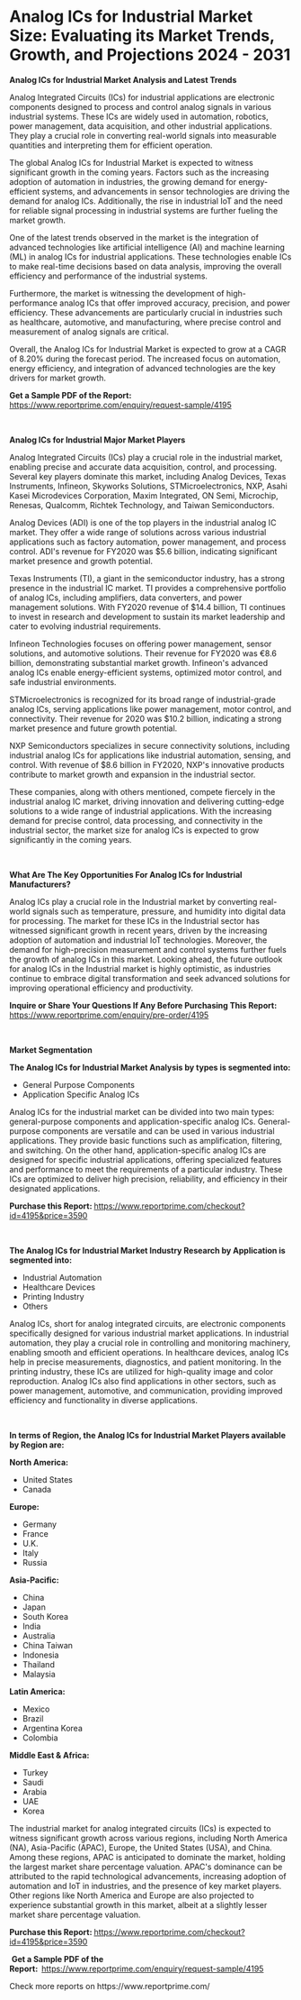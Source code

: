 <p><h1>Analog ICs for Industrial Market Size: Evaluating its Market Trends, Growth, and Projections 2024 - 2031</h1></p><p><strong>Analog ICs for Industrial Market Analysis and Latest Trends</strong></p>
<p><p>Analog Integrated Circuits (ICs) for industrial applications are electronic components designed to process and control analog signals in various industrial systems. These ICs are widely used in automation, robotics, power management, data acquisition, and other industrial applications. They play a crucial role in converting real-world signals into measurable quantities and interpreting them for efficient operation.</p><p>The global Analog ICs for Industrial Market is expected to witness significant growth in the coming years. Factors such as the increasing adoption of automation in industries, the growing demand for energy-efficient systems, and advancements in sensor technologies are driving the demand for analog ICs. Additionally, the rise in industrial IoT and the need for reliable signal processing in industrial systems are further fueling the market growth.</p><p>One of the latest trends observed in the market is the integration of advanced technologies like artificial intelligence (AI) and machine learning (ML) in analog ICs for industrial applications. These technologies enable ICs to make real-time decisions based on data analysis, improving the overall efficiency and performance of the industrial systems.</p><p>Furthermore, the market is witnessing the development of high-performance analog ICs that offer improved accuracy, precision, and power efficiency. These advancements are particularly crucial in industries such as healthcare, automotive, and manufacturing, where precise control and measurement of analog signals are critical.</p><p>Overall, the Analog ICs for Industrial Market is expected to grow at a CAGR of 8.20% during the forecast period. The increased focus on automation, energy efficiency, and integration of advanced technologies are the key drivers for market growth.</p></p>
<p><strong>Get a Sample PDF of the Report:&nbsp;</strong> <a href="https://www.reportprime.com/enquiry/request-sample/4195">https://www.reportprime.com/enquiry/request-sample/4195</a></p>
<p>&nbsp;</p>
<p><strong>Analog ICs for Industrial Major Market Players</strong></p>
<p><p>Analog Integrated Circuits (ICs) play a crucial role in the industrial market, enabling precise and accurate data acquisition, control, and processing. Several key players dominate this market, including Analog Devices, Texas Instruments, Infineon, Skyworks Solutions, STMicroelectronics, NXP, Asahi Kasei Microdevices Corporation, Maxim Integrated, ON Semi, Microchip, Renesas, Qualcomm, Richtek Technology, and Taiwan Semiconductors.</p><p>Analog Devices (ADI) is one of the top players in the industrial analog IC market. They offer a wide range of solutions across various industrial applications such as factory automation, power management, and process control. ADI's revenue for FY2020 was $5.6 billion, indicating significant market presence and growth potential.</p><p>Texas Instruments (TI), a giant in the semiconductor industry, has a strong presence in the industrial IC market. TI provides a comprehensive portfolio of analog ICs, including amplifiers, data converters, and power management solutions. With FY2020 revenue of $14.4 billion, TI continues to invest in research and development to sustain its market leadership and cater to evolving industrial requirements.</p><p>Infineon Technologies focuses on offering power management, sensor solutions, and automotive solutions. Their revenue for FY2020 was €8.6 billion, demonstrating substantial market growth. Infineon's advanced analog ICs enable energy-efficient systems, optimized motor control, and safe industrial environments.</p><p>STMicroelectronics is recognized for its broad range of industrial-grade analog ICs, serving applications like power management, motor control, and connectivity. Their revenue for 2020 was $10.2 billion, indicating a strong market presence and future growth potential.</p><p>NXP Semiconductors specializes in secure connectivity solutions, including industrial analog ICs for applications like industrial automation, sensing, and control. With revenue of $8.6 billion in FY2020, NXP's innovative products contribute to market growth and expansion in the industrial sector.</p><p>These companies, along with others mentioned, compete fiercely in the industrial analog IC market, driving innovation and delivering cutting-edge solutions to a wide range of industrial applications. With the increasing demand for precise control, data processing, and connectivity in the industrial sector, the market size for analog ICs is expected to grow significantly in the coming years.</p></p>
<p>&nbsp;</p>
<p><strong>What Are The Key Opportunities For Analog ICs for Industrial Manufacturers?</strong></p>
<p><p>Analog ICs play a crucial role in the Industrial market by converting real-world signals such as temperature, pressure, and humidity into digital data for processing. The market for these ICs in the Industrial sector has witnessed significant growth in recent years, driven by the increasing adoption of automation and industrial IoT technologies. Moreover, the demand for high-precision measurement and control systems further fuels the growth of analog ICs in this market. Looking ahead, the future outlook for analog ICs in the Industrial market is highly optimistic, as industries continue to embrace digital transformation and seek advanced solutions for improving operational efficiency and productivity.</p></p>
<p><strong>Inquire or Share Your Questions If Any Before Purchasing This Report:</strong> <a href="https://www.reportprime.com/enquiry/pre-order/4195">https://www.reportprime.com/enquiry/pre-order/4195</a></p>
<p>&nbsp;</p>
<p><strong>Market Segmentation</strong></p>
<p><strong>The Analog ICs for Industrial Market Analysis by types is segmented into:</strong></p>
<p><ul><li>General Purpose Components</li><li>Application Specific Analog ICs</li></ul></p>
<p><p>Analog ICs for the industrial market can be divided into two main types: general-purpose components and application-specific analog ICs. General-purpose components are versatile and can be used in various industrial applications. They provide basic functions such as amplification, filtering, and switching. On the other hand, application-specific analog ICs are designed for specific industrial applications, offering specialized features and performance to meet the requirements of a particular industry. These ICs are optimized to deliver high precision, reliability, and efficiency in their designated applications.</p></p>
<p><strong>Purchase this Report:&nbsp;</strong><a href="https://www.reportprime.com/checkout?id=4195&price=3590">https://www.reportprime.com/checkout?id=4195&price=3590</a></p>
<p>&nbsp;</p>
<p><strong>The Analog ICs for Industrial Market Industry Research by Application is segmented into:</strong></p>
<p><ul><li>Industrial Automation</li><li>Healthcare Devices</li><li>Printing Industry</li><li>Others</li></ul></p>
<p><p>Analog ICs, short for analog integrated circuits, are electronic components specifically designed for various industrial market applications. In industrial automation, they play a crucial role in controlling and monitoring machinery, enabling smooth and efficient operations. In healthcare devices, analog ICs help in precise measurements, diagnostics, and patient monitoring. In the printing industry, these ICs are utilized for high-quality image and color reproduction. Analog ICs also find applications in other sectors, such as power management, automotive, and communication, providing improved efficiency and functionality in diverse applications.</p></p>
<p>&nbsp;</p>
<p><strong>In terms of Region, the Analog ICs for Industrial Market Players available by Region are:</strong></p>
<p>
    <p> <strong> North America: </strong>
        <ul>
            <li>United States</li>
            <li>Canada</li>
        </ul>
        </p> 
    <p> <strong> Europe: </strong>
        <ul>
            <li>Germany</li>
            <li>France</li>
            <li>U.K.</li>
            <li>Italy</li>
            <li>Russia</li>
        </ul>
        </p> 
    <p> <strong> Asia-Pacific: </strong>
        <ul>
            <li>China</li>
            <li>Japan</li>
            <li>South Korea</li>
            <li>India</li>
            <li>Australia</li>
            <li>China Taiwan</li>
            <li>Indonesia</li>
            <li>Thailand</li>
            <li>Malaysia</li>
        </ul>
        </p> 
    <p> <strong> Latin America: </strong>
        <ul>
            <li>Mexico</li>
            <li>Brazil</li>
            <li>Argentina Korea</li>
            <li>Colombia</li>
        </ul>
        </p> 
    <p> <strong> Middle East & Africa: </strong>
        <ul>
            <li>Turkey</li>
            <li>Saudi</li>
            <li>Arabia</li>
            <li>UAE</li>
            <li>Korea</li>
        </ul>
    </p>
    </p>
<p><p>The industrial market for analog integrated circuits (ICs) is expected to witness significant growth across various regions, including North America (NA), Asia-Pacific (APAC), Europe, the United States (USA), and China. Among these regions, APAC is anticipated to dominate the market, holding the largest market share percentage valuation. APAC's dominance can be attributed to the rapid technological advancements, increasing adoption of automation and IoT in industries, and the presence of key market players. Other regions like North America and Europe are also projected to experience substantial growth in this market, albeit at a slightly lesser market share percentage valuation.</p></p>
<p><strong>Purchase this Report: </strong><a href="https://www.reportprime.com/checkout?id=4195&price=3590">https://www.reportprime.com/checkout?id=4195&price=3590</a></p>
<p>&nbsp;<strong>Get a Sample PDF of the Report:&nbsp;&nbsp;</strong><a href="https://www.reportprime.com/enquiry/request-sample/4195">https://www.reportprime.com/enquiry/request-sample/4195</a></p>
<p><strong></strong></p>
<p>Check more reports on https://www.reportprime.com/</p>